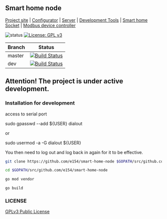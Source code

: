 Smart home node
---------------

[Project site](https://e154.github.io/smart-home/) |
[Configurator](https://github.com/e154/smart-home-configurator/) |
[Server](https://github.com/e154/smart-home/) |
[Development Tools](https://github.com/e154/smart-home-tools/) |
[Smart home Socket](https://github.com/e154/smart-home-socket/) |
[Modbus device controller](https://github.com/e154/smart-home-modbus-ctrl-v1/)

![status](https://img.shields.io/badge/status-beta-yellow.svg)
[![License: GPL v3](https://img.shields.io/badge/License-GPLv3-blue.svg)](https://www.gnu.org/licenses/gpl-3.0)


|Branch      |Status   |
|------------|---------|
|master      | [![Build Status](https://travis-ci.org/e154/smart-home-node.svg?branch=master)](https://travis-ci.org/e154/smart-home-node?branch=master)   |
|dev         | [![Build Status](https://travis-ci.org/e154/smart-home-node.svg?branch=develop)](https://travis-ci.org/e154/smart-home-node?branch=develop) |


Attention! The project is under active development.
---------

### Installation for development

access to serial port

sudo gpasswd --add ${USER} dialout
    
or
    
sudo usermod -a -G dialout ${USER}
    
You then need to log out and log back in again for it to be effective. 

```bash
git clone https://github.com/e154/smart-home-node $GOPATH/src/github.com/e154/smart-home-node

cd $GOPATH/src/github.com/e154/smart-home-node

go mod vendor

go build
```

### LICENSE

[GPLv3 Public License](https://github.com/e154/smart-home-node/blob/master/LICENSE)
